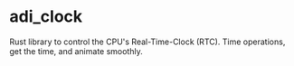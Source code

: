 # adi_clock
Rust library to control the CPU's Real-Time-Clock (RTC).  Time operations, get the time, and animate smoothly.

